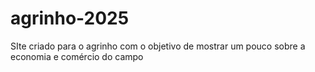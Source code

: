 # agrinho-2025
SIte criado para o agrinho com o objetivo de mostrar um pouco sobre a economia e comércio do campo
